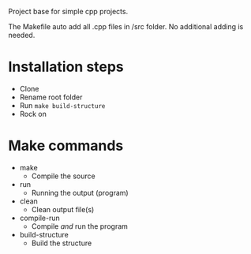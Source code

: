 Project base for simple cpp projects.

The Makefile auto add all .cpp files in /src folder. No additional adding is needed.

# Installation steps
- Clone
- Rename root folder
- Run `make build-structure`
- Rock on

# Make commands
- make
  - Compile the source
- run
  - Running the output (program)
- clean
  - Clean output file(s)
- compile-run
  - Compile *and* run the program
- build-structure
  - Build the structure
